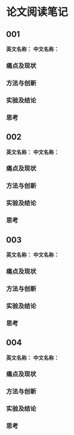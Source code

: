 # 论文阅读笔记

## 001

**英文名称：**
**中文名称：**

### 痛点及现状


### 方法与创新


### 实验及结论


### 思考

## 002

**英文名称：**
**中文名称：**

### 痛点及现状


### 方法与创新


### 实验及结论

### 思考


## 003

**英文名称：**
**中文名称：**

### 痛点及现状


### 方法与创新


### 实验及结论

### 思考


## 004

**英文名称：**
**中文名称：**

### 痛点及现状


### 方法与创新


### 实验及结论

### 思考


